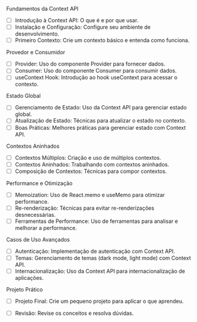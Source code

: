 
Fundamentos da Context API
- [ ] Introdução à Context API: O que é e por que usar.
- [ ] Instalação e Configuração: Configure seu ambiente de desenvolvimento.
- [ ] Primeiro Contexto: Crie um contexto básico e entenda como funciona.

Provedor e Consumidor
- [ ] Provider: Uso do componente Provider para fornecer dados.
- [ ] Consumer: Uso do componente Consumer para consumir dados.
- [ ] useContext Hook: Introdução ao hook useContext para acessar o contexto.

Estado Global
- [ ] Gerenciamento de Estado: Uso da Context API para gerenciar estado global.
- [ ] Atualização de Estado: Técnicas para atualizar o estado no contexto.
- [ ] Boas Práticas: Melhores práticas para gerenciar estado com Context API.

Contextos Aninhados
- [ ] Contextos Múltiplos: Criação e uso de múltiplos contextos.
- [ ] Contextos Aninhados: Trabalhando com contextos aninhados.
- [ ] Composição de Contextos: Técnicas para compor contextos.

Performance e Otimização
- [ ] Memoization: Uso de React.memo e useMemo para otimizar performance.
- [ ] Re-renderização: Técnicas para evitar re-renderizações desnecessárias.
- [ ] Ferramentas de Performance: Uso de ferramentas para analisar e melhorar a performance.

Casos de Uso Avançados
- [ ] Autenticação: Implementação de autenticação com Context API.
- [ ] Temas: Gerenciamento de temas (dark mode, light mode) com Context API.
- [ ] Internacionalização: Uso da Context API para internacionalização de aplicações.

Projeto Prático
- [ ] Projeto Final: Crie um pequeno projeto para aplicar o que aprendeu.
- [ ] Revisão: Revise os conceitos e resolva dúvidas.







